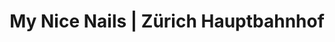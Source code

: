 ---
title: "My Nice Nails | Zürich Hauptbahnhof"
url: /zuerich/my-nice-nails-zuerich-hauptbahnhof/
shop: Kosmetik
---
